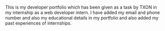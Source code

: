This is my developer portfolio which has been given as a task by TXON in my internship as a web developer intern. I have added my email and phone number and also my educational details in my portfolio and also added my past experiences of internships.
